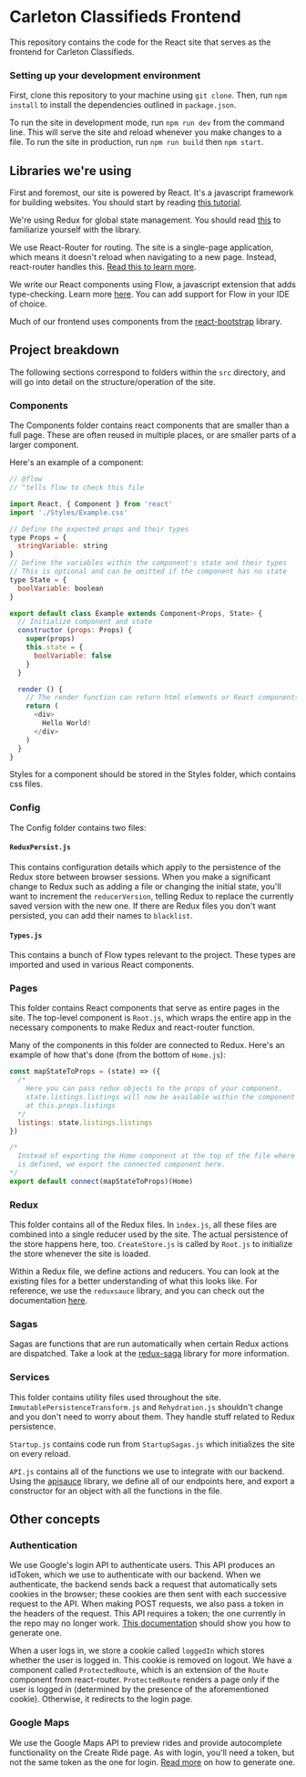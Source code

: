 # Carleton Classifieds Frontend

This repository contains the code for the React site that serves as the 
frontend for Carleton Classifieds.

### Setting up your development environment

First, clone this repository to your machine using `git clone`.
Then, run `npm install` to install the dependencies outlined in `package.json`.

To run the site in development mode, run `npm run dev` from the command line.
This will serve the site and reload whenever you make changes to a file.
To run the site in production, run `npm run build` then `npm start`.

## Libraries we're using

First and foremost, our site is powered by React. It's a javascript framework for
building websites. You should start by reading [this tutorial](https://reactjs.org/tutorial/tutorial.html).

We're using Redux for global state management. You should read [this](https://redux.js.org/introduction/getting-started)
to familiarize yourself with the library.

We use React-Router for routing. The site is a single-page application, which means it
doesn't reload when navigating to a new page. Instead, react-router handles this.
[Read this to learn more](https://reacttraining.com/react-router/web/guides/quick-start).

We write our React components using Flow, a javascript extension that adds type-checking.
Learn more [here](https://flow.org/en/docs/getting-started/). You can add support for Flow
in your IDE of choice.

Much of our frontend uses components from the [react-bootstrap](https://react-bootstrap.github.io)
library.

## Project breakdown

The following sections correspond to folders within the `src` directory, and will go
into detail on the structure/operation of the site.

### Components
The Components folder contains react components that are smaller than a full page.
These are often reused in multiple places, or are smaller parts of a larger component.

Here's an example of a component:

```js
// @flow
// ^tells flow to check this file

import React, { Component } from 'react'
import './Styles/Example.css'

// Define the expected props and their types
type Props = {
  stringVariable: string
}
// Define the variables within the component's state and their types
// This is optional and can be omitted if the component has no state
type State = {
  boolVariable: boolean
}

export default class Example extends Component<Props, State> {
  // Initialize component and state
  constructor (props: Props) {
    super(props)
    this.state = {
      boolVariable: false
    }   
  }

  render () {
    // The render function can return html elements or React components
    return (
      <div>
        Hello World!
      </div>
    )
  }
}
```

Styles for a component should be stored in the Styles folder, which contains
css files.

### Config

The Config folder contains two files:

#### `ReduxPersist.js`

This contains configuration details which apply to the persistence of the Redux store
between browser sessions. When you make a significant change to Redux such as adding a
file or changing the initial state, you'll want to increment the `reducerVersion`,
telling Redux to replace the currently saved version with the new one. If there are
Redux files you don't want persisted, you can add their names to `blacklist`.

#### `Types.js`

This contains a bunch of Flow types relevant to the project. These types are imported
and used in various React components.

### Pages

This folder contains React components that serve as entire pages in the site.
The top-level component is `Root.js`, which wraps the entire app in the necessary
components to make Redux and react-router function.

Many of the components in this folder are connected to Redux. Here's an example
of how that's done (from the bottom of `Home.js`):

```js
const mapStateToProps = (state) => ({
  /*
    Here you can pass redux objects to the props of your component.
    state.listings.listings will now be available within the component
    at this.props.listings
  */
  listings: state.listings.listings
})

/*
  Instead of exporting the Home component at the top of the file where it 
  is defined, we export the connected component here.
*/
export default connect(mapStateToProps)(Home)
```

### Redux

This folder contains all of the Redux files. In `index.js`, all these files are
combined into a single reducer used by the site. The actual persistence of the
store happens here, too. `CreateStore.js` is called by `Root.js` to initialize the
store whenever the site is loaded.

Within a Redux file, we define actions and reducers. You can look at the existing
files for a better understanding of what this looks like. For reference, we
use the `reduxsauce` library, and you can check out the documentation [here](https://github.com/jkeam/reduxsauce).

### Sagas

Sagas are functions that are run automatically when certain Redux actions are dispatched.
Take a look at the [redux-saga](https://redux-saga.js.org) library for more information.

### Services

This folder contains utility files used throughout the site. `ImmutablePersistenceTransform.js`
and `Rehydration.js` shouldn't change and you don't need to worry about them. They handle
stuff related to Redux persistence.

`Startup.js` contains code run from `StartupSagas.js` which initializes the site on every
reload.

`API.js` contains all of the functions we use to integrate with our backend. Using the
[apisauce](https://github.com/infinitered/apisauce) library, we define all of our endpoints
here, and export a constructor for an object with all the functions in the file.

## Other concepts

### Authentication

We use Google's login API to authenticate users. This API produces an idToken, which
we use to authenticate with our backend. When we authenticate, the backend sends back
a request that automatically sets cookies in the browser; these cookies are then sent with
each successive request to the API. When making POST requests, we also pass a token in
the headers of the request. This API requires a token; the one currently in the repo
may no longer work. [This documentation](https://developers.google.com/identity/sign-in/web/sign-in)
should show you how to generate one.

When a user logs in, we store a cookie called `loggedIn` which stores whether the user
is logged in. This cookie is removed on logout. We have a component called
`ProtectedRoute`, which is an extension of the `Route` component from react-router.
`ProtectedRoute` renders a page only if the user is logged in (determined by the presence
of the aforementioned cookie). Otherwise, it redirects to the login page.

### Google Maps

We use the Google Maps API to preview rides and provide autocomplete functionality on
the Create Ride page. As with login, you'll need a token, but not the same token as
the one for login. [Read more](https://developers.google.com/maps/documentation/javascript/get-api-key)
on how to generate one.